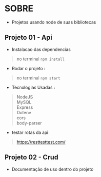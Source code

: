 # SOBRE  
- Projetos usando node de suas bibliotecas

## Projeto 01 - Api
- Instalacao das dependencias 
> no terminal   ``` npm install ```
   
- Rodar o projeto :    
> no terminal   ``` npm start ``` 

- Tecnologias Usadas :   
> NodeJS   
> MySQL    
> Express  
> Dotenv   
> cors   
> body-parser   
- testar rotas da api   
> https://resttesttest.com/  

## Projeto 02 - Crud  
- Documentação de uso dentro do projeto  


